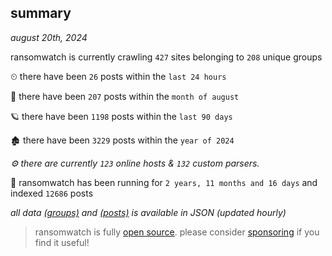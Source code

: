 
## summary
_august 20th, 2024_

ransomwatch is currently crawling `427` sites belonging to `208` unique groups

⏲ there have been `26` posts within the `last 24 hours`

🦈 there have been `207` posts within the `month of august`

🪐 there have been `1198` posts within the `last 90 days`

🏚 there have been `3229` posts within the `year of 2024`

_⚙️ there are currently `123` online hosts & `132` custom parsers._

🦕 ransomwatch has been running for `2 years, 11 months and 16 days` and indexed `12686` posts

_all data  [(groups)](http://ransomwhat.telemetry.ltd/groups) and [(posts)](http://ransomwhat.telemetry.ltd/posts) is available in JSON (updated hourly)_

> ransomwatch is fully [open source](https://github.com/joshhighet/ransomwatch#ransomwatch--). please consider [sponsoring](https://github.com/sponsors/joshhighet) if you find it useful!
